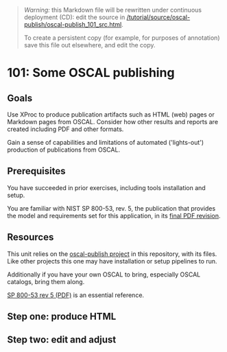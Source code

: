 > *Warning:* this Markdown file will be rewritten under continuous deployment (CD): edit the source in [/tutorial/source/oscal-publish/oscal-publish_101_src.html](../../../tutorial/source/oscal-publish/oscal-publish_101_src.html).
> 
> To create a persistent copy (for example, for purposes of annotation) save this file out elsewhere, and edit the copy.

# 101: Some OSCAL publishing

## Goals

Use XProc to produce publication artifacts such as HTML (web) pages or Markdown pages from OSCAL. Consider how other results and reports are created including PDF and other formats.

Gain a sense of capabilities and limitations of automated ('lights-out') production of publications from OSCAL.

## Prerequisites

You have succeeded in prior exercises, including tools installation and setup.

You are familiar with NIST SP 800-53, rev. 5, the publication that provides the model and requirements set for this application, in its [final PDF
            revision](https://nvlpubs.nist.gov/nistpubs/SpecialPublications/NIST.SP.800-53r5.pdf).

## Resources

This unit relies on the [oscal-publish project](../../../projects/oscal-publish/readme.md) in this repository, with its files. Like other projects this one may have installation or setup pipelines to run.

Additionally if you have your own OSCAL to bring, especially OSCAL catalogs, bring them along.

[SP  800-53 rev 5
               (PDF)](https://nvlpubs.nist.gov/nistpubs/SpecialPublications/NIST.SP.800-53r5.pdf) is an essential reference.

## Step one: produce HTML

## Step two: edit and adjust
